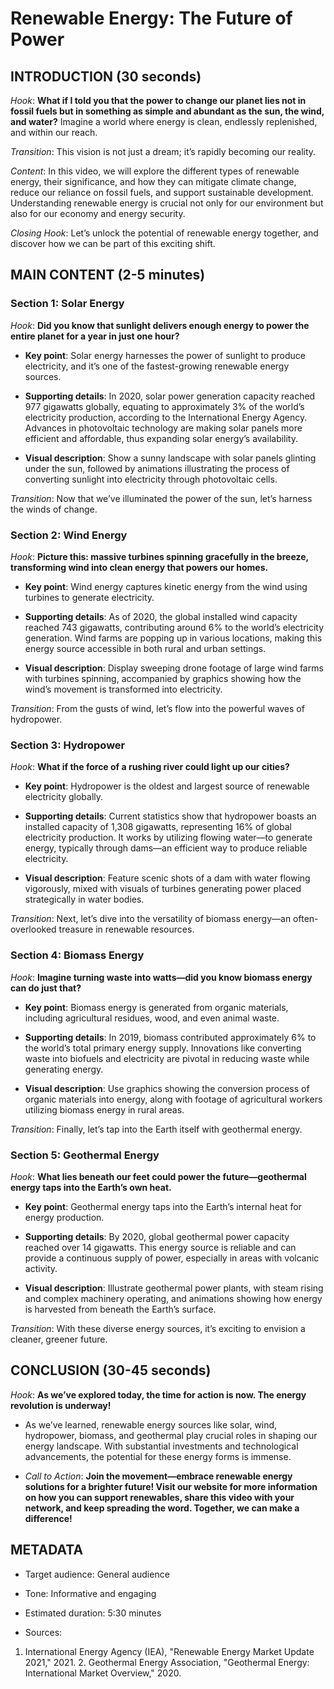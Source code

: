 # Renewable Energy: The Future of Power

## INTRODUCTION (30 seconds)

*Hook*: **What if I told you that the power to change our planet lies not in fossil fuels but in something as simple and abundant as the sun, the wind, and water?** Imagine a world where energy is clean, endlessly replenished, and within our reach.

*Transition*: This vision is not just a dream; it’s rapidly becoming our reality.

*Content*: In this video, we will explore the different types of renewable energy, their significance, and how they can mitigate climate change, reduce our reliance on fossil fuels, and support sustainable development. Understanding renewable energy is crucial not only for our environment but also for our economy and energy security.

*Closing Hook*: Let’s unlock the potential of renewable energy together, and discover how we can be part of this exciting shift.

## MAIN CONTENT (2-5 minutes)

### Section 1: Solar Energy

*Hook*: **Did you know that sunlight delivers enough energy to power the entire planet for a year in just one hour?**

- **Key point**: Solar energy harnesses the power of sunlight to produce electricity, and it’s one of the fastest-growing renewable energy sources.

- **Supporting details**: In 2020, solar power generation capacity reached 977 gigawatts globally, equating to approximately 3% of the world’s electricity production, according to the International Energy Agency. Advances in photovoltaic technology are making solar panels more efficient and affordable, thus expanding solar energy’s availability.

- **Visual description**: Show a sunny landscape with solar panels glinting under the sun, followed by animations illustrating the process of converting sunlight into electricity through photovoltaic cells.

*Transition*: Now that we’ve illuminated the power of the sun, let’s harness the winds of change.

### Section 2: Wind Energy

*Hook*: **Picture this: massive turbines spinning gracefully in the breeze, transforming wind into clean energy that powers our homes.**

- **Key point**: Wind energy captures kinetic energy from the wind using turbines to generate electricity.

- **Supporting details**: As of 2020, the global installed wind capacity reached 743 gigawatts, contributing around 6% to the world’s electricity generation. Wind farms are popping up in various locations, making this energy source accessible in both rural and urban settings.

- **Visual description**: Display sweeping drone footage of large wind farms with turbines spinning, accompanied by graphics showing how the wind’s movement is transformed into electricity.

*Transition*: From the gusts of wind, let’s flow into the powerful waves of hydropower.

### Section 3: Hydropower

*Hook*: **What if the force of a rushing river could light up our cities?**

- **Key point**: Hydropower is the oldest and largest source of renewable electricity globally.

- **Supporting details**: Current statistics show that hydropower boasts an installed capacity of 1,308 gigawatts, representing 16% of global electricity production. It works by utilizing flowing water—to generate energy, typically through dams—an efficient way to produce reliable electricity.

- **Visual description**: Feature scenic shots of a dam with water flowing vigorously, mixed with visuals of turbines generating power placed strategically in water bodies.

*Transition*: Next, let’s dive into the versatility of biomass energy—an often-overlooked treasure in renewable resources.

### Section 4: Biomass Energy

*Hook*: **Imagine turning waste into watts—did you know biomass energy can do just that?**

- **Key point**: Biomass energy is generated from organic materials, including agricultural residues, wood, and even animal waste.

- **Supporting details**: In 2019, biomass contributed approximately 6% to the world’s total primary energy supply. Innovations like converting waste into biofuels and electricity are pivotal in reducing waste while generating energy.

- **Visual description**: Use graphics showing the conversion process of organic materials into energy, along with footage of agricultural workers utilizing biomass energy in rural areas.

*Transition*: Finally, let’s tap into the Earth itself with geothermal energy.

### Section 5: Geothermal Energy

*Hook*: **What lies beneath our feet could power the future—geothermal energy taps into the Earth’s own heat.**

- **Key point**: Geothermal energy taps into the Earth’s internal heat for energy production.

- **Supporting details**: By 2020, global geothermal power capacity reached over 14 gigawatts. This energy source is reliable and can provide a continuous supply of power, especially in areas with volcanic activity.

- **Visual description**: Illustrate geothermal power plants, with steam rising and complex machinery operating, and animations showing how energy is harvested from beneath the Earth’s surface.

*Transition*: With these diverse energy sources, it’s exciting to envision a cleaner, greener future.

## CONCLUSION (30-45 seconds)

*Hook*: **As we’ve explored today, the time for action is now. The energy revolution is underway!**

- As we’ve learned, renewable energy sources like solar, wind, hydropower, biomass, and geothermal play crucial roles in shaping our energy landscape. With substantial investments and technological advancements, the potential for these energy forms is immense.

- *Call to Action*: **Join the movement—embrace renewable energy solutions for a brighter future! Visit our website for more information on how you can support renewables, share this video with your network, and keep spreading the word. Together, we can make a difference!**

## METADATA

- Target audience: General audience

- Tone: Informative and engaging

- Estimated duration: 5:30 minutes

- Sources:

1.  International Energy Agency (IEA), "Renewable Energy Market Update 2021," 2021.  2.  Geothermal Energy Association, "Geothermal Energy: International Market Overview," 2020.